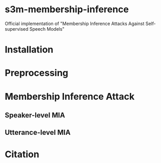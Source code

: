 # s3m-membership-inference
Official implementation of "Membership Inference Attacks Against Self-supervised Speech Models"

# Installation

# Preprocessing

# Membership Inference Attack
## Speaker-level MIA

## Utterance-level MIA

# Citation
